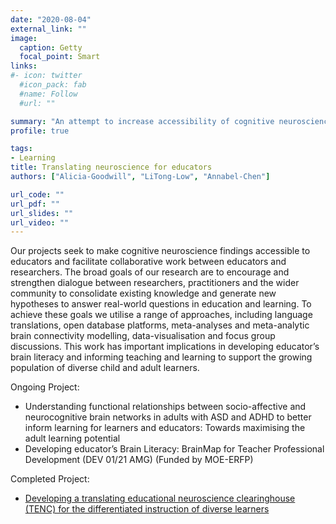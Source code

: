 ```yaml
---
date: "2020-08-04"
external_link: ""
image:
  caption: Getty
  focal_point: Smart
links:
#- icon: twitter
  #icon_pack: fab
  #name: Follow
  #url: ""

summary: "An attempt to increase accessibility of cognitive neuroscience findings."
profile: true

tags:
- Learning
title: Translating neuroscience for educators 
authors: ["Alicia-Goodwill", "LiTong-Low", "Annabel-Chen"]

url_code: ""
url_pdf: ""
url_slides: ""
url_video: ""
---
```

Our projects seek to make cognitive neuroscience findings accessible to educators and facilitate collaborative work between educators and researchers. 
The broad goals of our research are to encourage and strengthen dialogue between researchers, practitioners and the wider community to consolidate existing knowledge and generate new hypotheses to answer real-world questions in education and learning. 
To achieve these goals we utilise a range of approaches, including language translations, open database platforms, meta-analyses and meta-analytic brain connectivity modelling, data-visualisation and focus group discussions. 
This work has important implications in developing educator’s brain literacy and informing teaching and learning to support the growing population of diverse child and adult learners.

Ongoing Project: 

- Understanding functional relationships between socio-affective and neurocognitive brain networks in adults with ASD and ADHD to better inform learning for learners and educators: Towards maximising the adult learning potential
- Developing educator’s Brain Literacy: BrainMap for Teacher Professional Development (DEV 01/21 AMG) (Funded by MOE-ERFP)

Completed Project: 
- [Developing a translating educational neuroscience clearinghouse (TENC) for the differentiated instruction of diverse learners](https://www.nie.edu.sg/research/projects/project/afd-07-16-zw)


